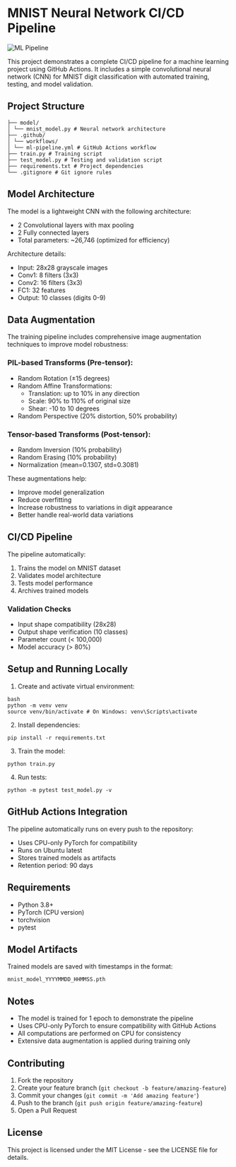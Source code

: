 # MNIST Neural Network CI/CD Pipeline

![ML Pipeline](https://github.com/biplab27/S5CICDExample/actions/workflows/ml-pipeline.yml/badge.svg)

This project demonstrates a complete CI/CD pipeline for a machine learning project using GitHub Actions. It includes a simple convolutional neural network (CNN) for MNIST digit classification with automated training, testing, and model validation.

## Project Structure

```
├── model/
│ └── mnist_model.py # Neural network architecture
├── .github/
│ └── workflows/
│ └── ml-pipeline.yml # GitHub Actions workflow
├── train.py # Training script
├── test_model.py # Testing and validation script
├── requirements.txt # Project dependencies
└── .gitignore # Git ignore rules
```

## Model Architecture

The model is a lightweight CNN with the following architecture:
- 2 Convolutional layers with max pooling
- 2 Fully connected layers
- Total parameters: ~26,746 (optimized for efficiency)

Architecture details:
- Input: 28x28 grayscale images
- Conv1: 8 filters (3x3)
- Conv2: 16 filters (3x3)
- FC1: 32 features
- Output: 10 classes (digits 0-9)

## Data Augmentation

The training pipeline includes comprehensive image augmentation techniques to improve model robustness:

### PIL-based Transforms (Pre-tensor):
- Random Rotation (±15 degrees)
- Random Affine Transformations:
  - Translation: up to 10% in any direction
  - Scale: 90% to 110% of original size
  - Shear: -10 to 10 degrees
- Random Perspective (20% distortion, 50% probability)

### Tensor-based Transforms (Post-tensor):
- Random Inversion (10% probability)
- Random Erasing (10% probability)
- Normalization (mean=0.1307, std=0.3081)

These augmentations help:
- Improve model generalization
- Reduce overfitting
- Increase robustness to variations in digit appearance
- Better handle real-world data variations

## CI/CD Pipeline

The pipeline automatically:
1. Trains the model on MNIST dataset
2. Validates model architecture
3. Tests model performance
4. Archives trained models

### Validation Checks
- Input shape compatibility (28x28)
- Output shape verification (10 classes)
- Parameter count (< 100,000)
- Model accuracy (> 80%)

## Setup and Running Locally

1. Create and activate virtual environment:
```
bash
python -m venv venv
source venv/bin/activate # On Windows: venv\Scripts\activate
```
2. Install dependencies:
```
pip install -r requirements.txt
```
3. Train the model:
```
python train.py
```
4. Run tests:
```
python -m pytest test_model.py -v
```
## GitHub Actions Integration

The pipeline automatically runs on every push to the repository:
- Uses CPU-only PyTorch for compatibility
- Runs on Ubuntu latest
- Stores trained models as artifacts
- Retention period: 90 days

## Requirements

- Python 3.8+
- PyTorch (CPU version)
- torchvision
- pytest

## Model Artifacts

Trained models are saved with timestamps in the format:
```
mnist_model_YYYYMMDD_HHMMSS.pth
```

## Notes

- The model is trained for 1 epoch to demonstrate the pipeline
- Uses CPU-only PyTorch to ensure compatibility with GitHub Actions
- All computations are performed on CPU for consistency
- Extensive data augmentation is applied during training only

## Contributing

1. Fork the repository
2. Create your feature branch (`git checkout -b feature/amazing-feature`)
3. Commit your changes (`git commit -m 'Add amazing feature'`)
4. Push to the branch (`git push origin feature/amazing-feature`)
5. Open a Pull Request

## License

This project is licensed under the MIT License - see the LICENSE file for details.




